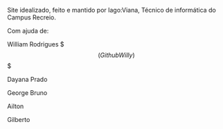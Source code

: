 Site idealizado, feito e mantido por Iago:Viana, Técnico de informática do Campus Recreio.

Com ajuda de:

William Rodrigues $$$(Github Willy)$$$ 

Dayana Prado

George Bruno

Ailton

Gilberto